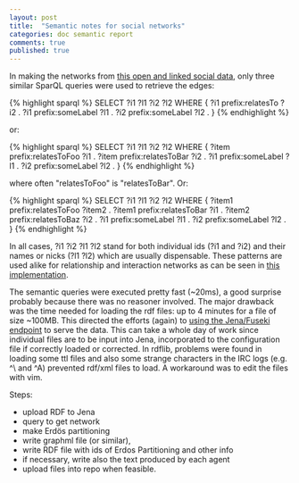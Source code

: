 ```yaml
---
layout: post
title:  "Semantic notes for social networks"
categories: doc semantic report
comments: true
published: true
---
```

In making the networks from [this open and linked social data][gh],
only three similar SparQL queries
were used to retrieve the edges:

{% highlight sparql %}
SELECT ?i1 ?l1 ?i2 ?l2 WHERE { ?i1  prefix:relatesTo ?i2 .
                               ?i1  prefix:someLabel ?l1 .
                               ?i2  prefix:someLabel ?l2 . }
{% endhighlight %}

or:

{% highlight sparql %}
SELECT ?i1 ?l1 ?i2 ?l2 WHERE { ?item prefix:relatesToFoo ?i1 .
                               ?item prefix:relatesToBar ?i2 .
                               ?i1   prefix:someLabel ?l1 .
                               ?i2   prefix:someLabel ?l2 . }
{% endhighlight %}

where often "relatesToFoo" is "relatesToBar". Or:

{% highlight sparql %}
SELECT ?i1 ?l1 ?i2 ?l2 WHERE { ?item1 prefix:relatesToFoo ?item2 .
                               ?item1 prefix:relatesToBar ?i1 .
                               ?item2 prefix:relatesToBaz ?i2 .
                               ?i1    prefix:someLabel    ?l1 .
                               ?i2    prefix:someLabel    ?l2 . }
{% endhighlight %}

In all cases, ?i1 ?i2 ?l1 ?l2 stand for both individual ids (?i1 and ?i2) and their names
or nicks (?l1 ?l2) which are usually dispensable.
These patterns are used alike for relationship and interaction networks
as can be seen in [this implementation][sparqlscript].

The semantic queries were executed pretty fast (~20ms),
a good surprise probably because there was no reasoner involved.
The major drawback was the time needed for loading the rdf files:
up to 4 minutes for a file of size ~100MB.
This directed the efforts (again) to [using the Jena/Fuseki endpoint][fjena]
to serve the data.
This can take a whole day of work since individual files
are to be input into Jena, incorporated to the configuration
file if correctly loaded or corrected.
In rdflib, problems were found in loading some ttl files and also
some strange characters in the IRC logs (e.g. ^\ and ^A) prevented
rdf/xml files to load. A workaround was to edit the files with vim.

Steps:

- upload RDF to Jena
- query to get network
- make Erdös partitioning
- write graphml file (or similar),
- write RDF file with ids of Erdos Partitioning and other info
- if necessary, write also the text produced by each agent
- upload files into repo when feasible.


[sched]: http://ttm.github.io/doctorate,/plan/2015/12/01/resume-doctorate.html
[gh]:      https://github.com/OpenLinkedSocialData
[fjena]:      https://jena.apache.org/documentation/serving_data/
[sparqlscript]:      https://github.com/ttm/percolation/blob/master/tests/makeBasicStructs.py
